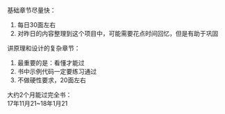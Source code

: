 
基础章节尽量快：
1. 每日30面左右
2. 对昨日的内容整理到这个项目中，可能需要花点时间回忆，但是有助于巩固

讲原理和设计的复杂章节：
1. 最重要的是：看懂才能过
2. 书中示例代码一定要练习通过
3. 不做硬性要求，20面左右

大约2个月能过完全书：  
17年11月21~18年1月21